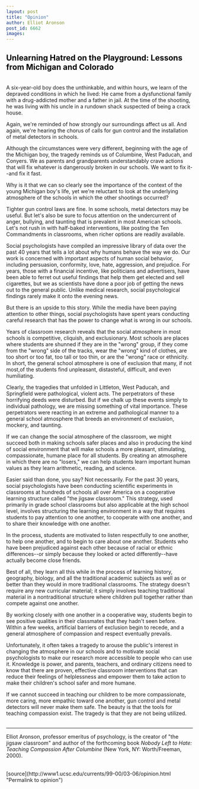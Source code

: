 ```yaml
---
layout: post
title: "Opinion"
author: Elliot Aronson
post_id: 6662
images:
---
```


<h2>
  <font color="#000000"><b>Unlearning Hatred on the Playground: Lessons from Michigan and Colorado</b></font>
</h2>
<p>
  <b><br></b> A six-year-old boy does the unthinkable, and within hours, we learn of the depraved conditions in which he lived: He came from a dysfunctional family with a drug-addicted mother and a father in jail. At the time of the shooting, he was living with his uncle in a rundown shack suspected of being a crack house.
</p>
<p>
  Again, we're reminded of how strongly our surroundings affect us all. And again, we're hearing the chorus of calls for gun control and the installation of metal detectors in schools.
</p>
<p>
  Although the circumstances were very different, beginning with the age of the Michigan boy, the tragedy reminds us of Columbine, West Paducah, and Conyers. We as parents and grandparents understandably crave actions that will fix whatever is dangerously broken in our schools. We want to fix it--and fix it fast.
</p>
<p>
  Why is it that we can so clearly see the importance of the context of the young Michigan boy's life, yet we're reluctant to look at the underlying atmosphere of the schools in which the other shootings occurred?
</p>
<p>
  Tighter gun control laws are fine. In some schools, metal detectors may be useful. But let's also be sure to focus attention on the undercurrent of anger, bullying, and taunting that is prevalent in most American schools. Let's not rush in with half-baked interventions, like posting the Ten Commandments in classrooms, when richer options are readily available.
</p>
<p>
  Social psychologists have compiled an impressive library of data over the past 40 years that tells a lot about why humans behave the way we do. Our work is concerned with important aspects of human social behavior, including persuasion, conformity, love, hate, aggression, and prejudice. For years, those with a financial incentive, like politicians and advertisers, have been able to ferret out useful findings that help them get elected and sell cigarettes, but we as scientists have done a poor job of getting the news out to the general public. Unlike medical research, social psychological findings rarely make it onto the evening news.
</p>
<p>
  But there is an upside to this story. While the media have been paying attention to other things, social psychologists have spent years conducting careful research that has the power to change what is wrong in our schools.
</p>
<p>
  Years of classroom research reveals that the social atmosphere in most schools is competitive, cliquish, and exclusionary. Most schools are places where students are shunned if they are in the "wrong" group, if they come from the "wrong" side of the tracks, wear the "wrong" kind of clothes, are too short or too fat, too tall or too thin, or are the "wrong" race or ethnicity. In short, the general school atmosphere is one of exclusion that many, if not most,of the students find unpleasant, distasteful, difficult, and even humiliating.
</p>
<p>
  Clearly, the tragedies that unfolded in Littleton, West Paducah, and Springfield were pathological, violent acts. The perpetrators of these horrifying deeds were disturbed. But if we chalk up these events simply to individual pathology, we are missing something of vital importance. These perpetrators were reacting in an extreme and pathological manner to a general school atmosphere that breeds an environment of exclusion, mockery, and taunting.
</p>
<p>
  If we can change the social atmosphere of the classroom, we might succeed both in making schools safer places and also in producing the kind of social environment that will make schools a more pleasant, stimulating, compassionate, humane place for all students. By creating an atmosphere in which there are no "losers," we can help students learn important human values as they learn arithmetic, reading, and science.
</p>
<p>
  Easier said than done, you say? Not necessarily. For the past 30 years, social psychologists have been conducting scientific experiments in classrooms at hundreds of schools all over America on a cooperative learning structure called "the jigsaw classroom." This strategy, used primarily in grade school classrooms but also applicable at the high school level, involves structuring the learning environment in a way that requires students to pay attention to one another, to cooperate with one another, and to share their knowledge with one another.
</p>
<p>
  In the process, students are motivated to listen respectfully to one another, to help one another, and to begin to care about one another. Students who have been prejudiced against each other because of racial or ethnic differences--or simply because they looked or acted differently--have actually become close friends.
</p>
<p>
  Best of all, they learn all this while in the process of learning history, geography, biology, and all the traditional academic subjects as well as or better than they would in more traditional classrooms. The strategy doesn't require any new curricular material; it simply involves teaching traditional material in a nontraditional structure where children pull together rather than compete against one another.
</p>
<p>
  By working closely with one another in a cooperative way, students begin to see positive qualities in their classmates that they hadn't seen before. Within a few weeks, artificial barriers of exclusion begin to recede, and a general atmosphere of compassion and respect eventually prevails.
</p>
<p>
  Unfortunately, it often takes a tragedy to arouse the public's interest in changing the atmosphere in our schools and to motivate social psychologists to make our research more accessible to people who can use it. Knowledge is power, and parents, teachers, and ordinary citizens need to know that there are proven, effective classroom interventions that can reduce their feelings of helplessness and empower them to take action to make their children's school safer and more humane.
</p>
<p>
  If we cannot succeed in teaching our children to be more compassionate, more caring, more empathic toward one another, gun control and metal detectors will never make them safe. The beauty is that the tools for teaching compassion exist. The tragedy is that they are not being utilized.<br>
  <br>
</p>
<hr>
<p>
  Elliot Aronson, professor emeritus of psychology, is the creator of "the jigsaw classroom" and author of the forthcoming book <i>Nobody Left to Hate: Teaching Compassion After Columbine</i> (New York, NY: Worth/Freeman, 2000).<br>
  <br>
  <img align="bottom" alt=" " border="0" height="1" src="../../images/trans.gif" width="385">
</p>
[source](http://www1.ucsc.edu/currents/99-00/03-06/opinion.html "Permalink to opinion")
